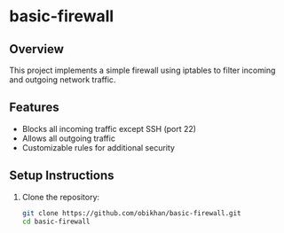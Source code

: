# basic-firewall

## Overview
This project implements a simple firewall using iptables to filter incoming and outgoing network traffic.

## Features
- Blocks all incoming traffic except SSH (port 22)
- Allows all outgoing traffic
- Customizable rules for additional security

## Setup Instructions
1. Clone the repository:
   ```bash
   git clone https://github.com/obikhan/basic-firewall.git
   cd basic-firewall   

